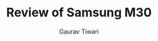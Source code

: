 ---
title: Review of Samsung M30
layout: post
author: Gaurav Tiwari
categories:
  - Technology
summary: Samsung M30 in Nepal Design and Specification
thumbnail: posts/useful-tools.jpg
---